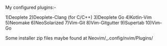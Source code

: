 My configured plugins:-

1)Deoplete
2)Deoplete-Clang (for C/C++)
3)Deoplete Go
4)Kotlin-Vim
5)Neomake
6)NeoSolarized
7)Vim-Git 
8)Vim-Gitgutter 
9)Supertab
10)Vim-Go

Some installer zip files maybe found at Neovim/_.config/nvim/Plugins/
